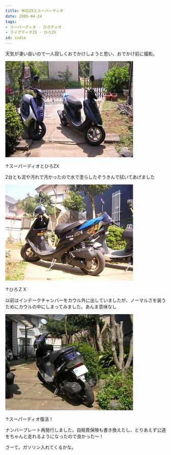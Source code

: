 ```yaml
---
title: 休日ZXとスーパーディオ
date: 2005-04-24
tags:
- スーパーディオ - ひろディオ
- ライブディオZX - ひろZX
id: zxdio
---
```



<p class="sentence spacing10">天気が凄い良いので一人寂しくおでかけしようと思い、おでかけ前に撮影。</p>
<div class="center spacing"><img class="img-fluid" src="/photo/diary/2005.04.24_zx1.jpg" alt=""></div>
<p class="sentence">↑スーパーディオとひろZX</p>
<p class="sentence spacing10">2台とも泥や汚れで汚かったので水で塗らしたぞうきんで拭いてあげました</p>
<div class="center spacing"><img class="img-fluid" src="/photo/diary/2005.04.24_zx2.jpg" alt=""></div>
<p class="sentence">↑ひろＺＸ</p>
<p class="sentence spacing10">以前はインテークチャンバーをカウル外に出していましたが、ノーマルさを装うためにカウルの中にしまってみました。あんま意味なし</p>
<div class="center spacing"><img class="img-fluid" src="/photo/diary/2005.04.24_zx3.jpg" alt=""></div>
<p class="sentence">↑スーパーディオ復活！</p>
<p class="sentence">ナンバープレート再発行しました。自賠責保険も書き換えたし、とりあえず公道をちゃんと走れるようになったので良かった～！</p>
<p class="sentence">さーて、ガソリン入れてくるかな。</p>
